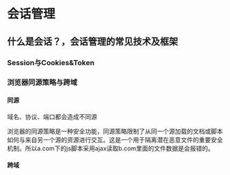 # 会话管理

## 什么是会话？，会话管理的常见技术及框架

### Session与Cookies&Token

### 浏览器同源策略与跨域

#### 同源

域名、协议、端口都会造成不同源

浏览器的同源策略是一种安全功能，同源策略限制了从同一个源加载的文档或脚本如何与来自另一个源的资源进行交互。这是一个用于隔离潜在恶意文件的重要安全机制。所以a.com下的js脚本采用ajax读取b.com里面的文件数据是会报错的。

#### 跨域

<script>、<img> 、<iframe>、<link>、<video>这些标签都可以发起跨域请求

##### jsonp跨域访问原理

此方法只能发起GET请求，通过jsonp发送的请求，会随带 cookie 一起发送。

##### CORS

在浏览器中指定Origin来源，如果在服务器接受范围，请求则成功

CORS与JSONP的使用目的相同，但是比JSONP更强大。

##### 对比

JSONP只支持`GET`请求，CORS支持所有类型的HTTP请求。JSONP的优势在于支持老式浏览器，以及可以向不支持CORS的网站请求数据。

### Shiro

Shiro 是 Java 的一个安全框架。目前，使用 Apache Shiro 的人越来越多，因为它相 当简单，对比 Spring
Security，可能没有 Spring Security 做的功能强大，但是在实际工作时 可能并不需要那么复杂的东西，所以使用小而简单的Shiro 就足够了。



认证

授权

Person  Object

role

#### 核心功能

**Authentication**：身份认证/登录，验证用户是不是拥有相应的身份；

**Authorization**：授权，即权限验证，验证某个已认证的用户是否拥有某个权限；即判断用户是否能做事情，常见的如：验证某个用户是否拥有某个角色。或者细粒度的验证某个用户对某个资源是否具有某个权限；

**Session Manager**：会话管理，即用户登录后就是一次会话，在没有退出之前，它的所有信息都在会话中；会话可以是普通JavaSE环境的，也可以是如Web环境的；

**Cryptography**：加密（解密 摘要算法），保护数据的安全性，如密码加密存储到数据库，而不是明文存储；

**Web Support**：Web支持，可以非常容易的集成到Web环境；

**Caching**：缓存，比如用户登录后，其用户信息、拥有的角色/权限不必每次去查，这样可以提高效率；
**Concurrency**：shiro支持多线程应用的并发验证，即如在一个线程中开启另一个线程，能把权限自动传播过去；

**Testing**：提供测试支持；

**Run As**：允许一个用户假装为另一个用户（如果他们允许）的身份进行访问；

**Remember Me**：记住我，这个是非常常见的功能，即一次登录后，下次再来的话不用登录了。

#### 组件

**Subject**：主体，代表了当前“用户”，这个用户不一定是一个具体的人，与当前应用交互的任何东西都是Subject，如网络爬虫，机器人等；即一个抽象概念；所有Subject都绑定到SecurityManager，与Subject的所有交互都会委托给SecurityManager；可以把Subject认为是一个门面；SecurityManager才是实际的执行者；

**SecurityManager**：安全管理器；即所有与安全有关的操作都会与SecurityManager交互；且它管理着所有Subject；可以看出它是Shiro的核心，它负责与后边介绍的其他组件进行交互，如果学习过SpringMVC，你可以把它看成DispatcherServlet前端控制器；

**Realm**：域，Shiro从从Realm获取安全数据（如用户、角色、权限），就是说SecurityManager要验证用户身份，那么它需要从Realm获取相应的用户进行比较以确定用户身份是否合法；也需要从Realm得到用户相应的角色/权限进行验证用户是否能进行操作；可以把Realm看成DataSource，即安全数据源。

### Spring security

Spring Security是一个能够为基于Spring的企业应用系统提供声明式的安全访问控制解决方案的安全框架。它提供了一组可以在Spring应用上下文中配置的Bean，充分利用了Spring IoC，DI（控制反转Inversion of Control ,DI:Dependency Injection 依赖注入）和AOP（面向切面编程）功能，为应用系统提供声明式的安全访问控制功能，减少了为企业系统安全控制编写大量重复代码的工作。

它是一个轻量级的安全框架，它确保基于Spring的应用程序提供身份验证和授权支持。

它与Spring MVC有很好地集成，并配备了流行的安全算法实现捆绑在一起。安全主要包括两个操作“认证”与“验证”（有时候也会叫做权限控制）。

“认证”是为用户建立一个其声明的角色的过程，这个角色可以一个用户、一个设备或者一个系统。“验证”指的是一个用户在你的应用中能够执行某个操作。在到达授权判断之前，角色已经在身份认证过程中建立了。



Spring Security 前身是Acegi Security

### SSO

SSO 是英文 Single Sign On 的缩写，翻译过来就是单点登录

### Session共享

### Oauth

OAuth在”客户端”与”服务提供商”之间，设置了一个授权层（authorization layer）。”客户端”不能直接登录”服务提供商”，只能登录授权层，以此将用户与客户端区分开来。”客户端”登录授权层所用的令牌（token），与用户的密码不同。用户可以在登录的时候，指定授权层令牌的权限范围和有效期。

“客户端”登录授权层以后，”服务提供商”根据令牌的权限范围和有效期，向”客户端”开放用户储存的资料。

- Spring Social
- Spring Session
- JWT

### CSRF 

CSRF (Cross Site Request Forgery)攻击，中文名：跨站请求伪造。其原理是攻击者构造网站后台某个功能接口的请求地址，诱导用户去点击或者用特殊方法让该请求地址自动加载。用户在登录状态下这个请求被服务端接收后会被误以为是用户合法的操作。对于 GET 形式的接口地址可轻易被攻击，对于 POST 形式的接口地址也不是百分百安全，攻击者可诱导用户进入带 Form 表单可用POST方式提交参数的页面。

### OpenID

系统的第一部分是身份验证，即如何通过 URI 来认证用户身份。目前的网站都是依靠用户名和密码来登录认证，这就意味着大家在每个网站都需要注册用户名和密码，即便你使用的是同样的密码。如果使用 OpenID ，你的网站地址（URI）就是你的用户名，而你的密码安全的存储在一个 OpenID 服务网站上（你可以自己建立一个 OpenID 服务网站，也可以选择一个可信任的 OpenID 服务网站来完成注册）。



### CAS

中心认证服务（Central Authentication Service）SSO 仅仅是一种架构，一种设计，而 CAS 则是实现 SSO 的一种手段





## Spring Security使用

### 官网

https://spring.io/projects/spring-security



### HelloWorld

#### 依赖

```xml
		<dependency>
			<groupId>org.springframework.boot</groupId>
			<artifactId>spring-boot-starter-security</artifactId>
		</dependency>
		<dependency>
			<groupId>org.springframework.security</groupId>
			<artifactId>spring-security-test</artifactId>
			<scope>test</scope>
		</dependency>
```

#### 启动项目

![image-20200508165901345](../images/image-20200508165901345.png)

启动成功后会生成一个默认密码

```
Using generated security password: 6e86c6e9-d661-41ae-aabc-bea8817c4f7b
```

接下来访问系统使用用户名 user

UserDetailsServiceAutoConfiguration类

#### 自定义用户名密码

##### 配置文件

```properties
spring.security.user.name=111
spring.security.user.password=111
```

##### 类定义

```java
@Configuration
@EnableWebSecurity
public class MyConfig extends WebSecurityConfigurerAdapter {

	@Override
	protected void configure(AuthenticationManagerBuilder auth) throws Exception {
		// TODO Auto-generated method stub
		
		auth.inMemoryAuthentication()
			.withUser("111")
			.password("222")
			.roles("admin");
	//	super.configure(auth);
	}
	
	@Bean
	PasswordEncoder passwordEncoder() {
		return NoOpPasswordEncoder.getInstance();
	}
}
```

##### 基于内存存储的多用户

```
		auth.inMemoryAuthentication()
			.withUser("111")
			.password("222")
			.roles("admin")
			.and()
			.withUser("333")
			.password("444")
			.roles("xxoo");
```





或者

```
	@Bean
	public UserDetailsService userDetailsService() {
		
		
		InMemoryUserDetailsManager manager = new InMemoryUserDetailsManager();

		User user = new User("a", new BCryptPasswordEncoder().encode("1"), true, true, true, true, Collections.singletonList(new SimpleGrantedAuthority("xx")));
		manager.createUser(user);
		manager.createUser(User.withUsername("yiming").password(new BCryptPasswordEncoder().encode("xx")).roles("xxz").build());
		return manager;
	
	}
```



### Security中的User对象

```java
	private String password;
	private final String username;
	private final Set<GrantedAuthority> authorities;
	private final boolean accountNonExpired;
	private final boolean accountNonLocked;
	private final boolean credentialsNonExpired;
	private final boolean enabled;
```

### Session中存储的对象

```
		Enumeration<String> attributeNames = request.getSession().getAttributeNames();
		
		
//		while (attributeNames.hasMoreElements()) {
//			String string = (String) attributeNames.nextElement();
//			System.out.println(string);
//			System.out.println(request.getSession().getAttribute(string));
//			
//		}
		
		SecurityContext attribute = (SecurityContext)request.getSession().getAttribute("SPRING_SECURITY_CONTEXT");
		System.out.println(attribute.getAuthentication().getAuthorities());
```





### 忽略静态请求

	@Override
	public void configure(WebSecurity web) throws Exception {
		// TODO Auto-generated method stub
		web.ignoring().antMatchers("/img/**","/js/**");
	//	super.configure(web);
	}


### 自定义登录页面

```java
	@Override
	protected void configure(HttpSecurity http) throws Exception {
		// TODO Auto-generated method stub
		http.authorizeRequests()
		//所有请求都需要验证
		.anyRequest().authenticated()
		.and()
		//permitAll 给没登录的 用户可以访问这个地址的权限
		.formLogin().loginPage("/login.html").permitAll();
	}
```

### 自定义表单属性

配置类中

```java
	@Override
	protected void configure(HttpSecurity http) throws Exception {
		// TODO Auto-generated method stub
		http.authorizeRequests()
		//所有请求都需要验证
		.anyRequest().authenticated()
		.and()
		//permitAll 给没登录的 用户可以访问这个地址的权限
		.formLogin().loginPage("/login.html")
		//自定义表单
		.usernameParameter("xx")
		.passwordParameter("oo")
		
		.loginProcessingUrl("/login")
		.failureUrl("/login.html?error")
		.defaultSuccessUrl("/").permitAll()
		.and()
		.csrf().csrfTokenRepository(new HttpSessionCsrfTokenRepository())
		
		;
	}
```

### 